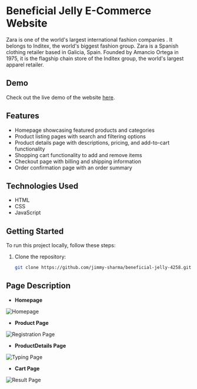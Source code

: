 # Beneficial Jelly E-Commerce Website

 Zara is one of the world's largest international fashion companies . It belongs to Inditex, the world's biggest fashion group. Zara is a Spanish clothing retailer based in Galicia, Spain. Founded by Amancio Ortega in 1975, it is the flagship chain store of the Inditex group, the world's largest apparel retailer.

## Demo

Check out the live demo of the website [here](https://jimmy-sharma.github.io/beneficial-jelly-4258/).

## Features

- Homepage showcasing featured products and categories
- Product listing pages with search and filtering options
- Product details page with descriptions, pricing, and add-to-cart functionality
- Shopping cart functionality to add and remove items
- Checkout page with billing and shipping information
- Order confirmation page with an order summary

## Technologies Used

- HTML
- CSS
- JavaScript

## Getting Started

To run this project locally, follow these steps:

1. Clone the repository:

   ```bash
   git clone https://github.com/jimmy-sharma/beneficial-jelly-4258.git


## Page Description

- <strong>Homepage</strong>

![Homepage](assest/B1.png)

- <strong>Product Page</strong>

![Registration Page](assest/B2.png)

- <strong>ProductDetails Page</strong>

![Typing Page](assest/B3.png)

- <strong>Cart Page</strong>

![Result Page](assest/B4.png)

